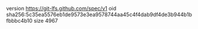 version https://git-lfs.github.com/spec/v1
oid sha256:5c35ea5576eb1de9573e3ea9578744aa45c4f4dab9df4de3b944b1bfbbbc4b10
size 4967
